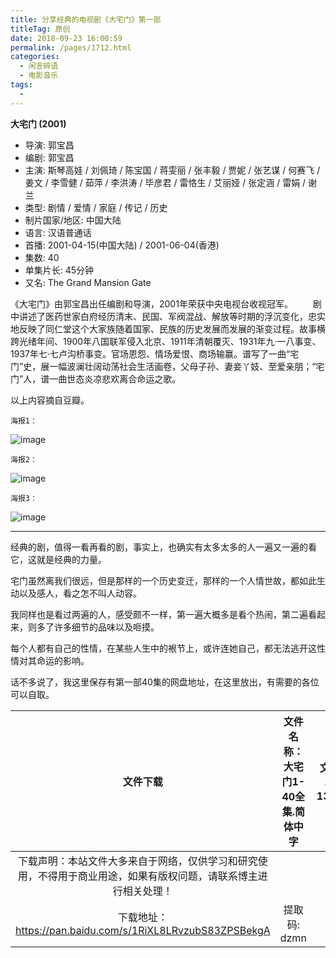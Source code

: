 ```yaml
---
title: 分享经典的电视剧《大宅门》第一部
titleTag: 原创
date: 2018-09-23 16:00:59
permalink: /pages/1712.html
categories:
  - 闲言碎语
  - 电影音乐
tags:
  - 
---
```


**大宅门 (2001)**

- 导演: 郭宝昌
- 编剧: 郭宝昌
- 主演: 斯琴高娃 / 刘佩琦 / 陈宝国 / 蒋雯丽 / 张丰毅 / 贾妮 / 张艺谋 / 何赛飞 / 姜文 / 李雪健 / 茹萍 / 李洪涛 / 毕彦君 / 雷恪生 / 艾丽娅 / 张定涵 / 雷娟 / 谢兰
- 类型: 剧情 / 爱情 / 家庭 / 传记 / 历史
- 制片国家/地区: 中国大陆
- 语言: 汉语普通话
- 首播: 2001-04-15(中国大陆) / 2001-06-04(香港)
- 集数: 40
- 单集片长: 45分钟
- 又名: The Grand Mansion Gate

《大宅门》由郭宝昌出任编剧和导演，2001年荣获中央电视台收视冠军。
　　剧中讲述了医药世家白府经历清末、民国、军阀混战、解放等时期的浮沉变化，忠实地反映了同仁堂这个大家族随着国家、民族的历史发展而发展的渐变过程。故事横跨光绪年间、1900年八国联军侵入北京、1911年清朝覆灭、1931年九·一八事变、1937年七·七卢沟桥事变。官场恩怨、情场爱恨、商场输赢。谱写了一曲“宅门”史，展一幅波澜壮阔动荡社会生活画卷，父母子孙、妻妾丫妓、至爱亲朋；“宅门”人，谱一曲世态炎凉悲欢离合命运之歌。

以上内容摘自豆瓣。

`海报1：`

![image](http://t.eryajf.net/imgs/2021/09/b6b1358a1ccccf43.jpg)

`海报2：`

![image](http://t.eryajf.net/imgs/2021/09/a32305c18269e57b.jpg)

`海报3：`

![image](http://t.eryajf.net/imgs/2021/09/04741fc479da60ba.jpg)

------

经典的剧，值得一看再看的剧，事实上，也确实有太多太多的人一遍又一遍的看它，这就是经典的力量。

宅门虽然离我们很远，但是那样的一个历史变迁，那样的一个人情世故，都如此生动以及感人，看之怎不叫人动容。

我同样也是看过两遍的人，感受颇不一样，第一遍大概多是看个热闹，第二遍看起来，则多了许多细节的品味以及咂摸。

每个人都有自己的性情，在某些人生中的裉节上，或许连她自己，都无法逃开这性情对其命运的影响。

话不多说了，我这里保存有第一部40集的网盘地址，在这里放出，有需要的各位可以自取。

|                           文件下载                           | 文件名称：大宅门1-40全集.简体中字 | 文件大小：13.62G |
| :----------------------------------------------------------: | :-------------------------------: | :--------------: |
| 下载声明：本站文件大多来自于网络，仅供学习和研究使用，不得用于商业用途，如果有版权问题，请联系博主进行相关处理！ |                                   |                  |
|  下载地址：https://pan.baidu.com/s/1RiXL8LRvzubS83ZPSBekgA   |           提取码: dzmn            |                  |

